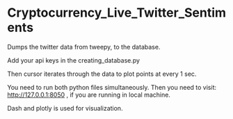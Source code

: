 # Cryptocurrency_Live_Twitter_Sentiments

Dumps the twitter data from tweepy, to the database.

Add your api keys in the creating_database.py

Then cursor iterates through the data to plot points at every 1 sec.

You need to run both python files simultaneously. 
Then you need to visit: http://127.0.0.1:8050 , if you are running in local machine.

Dash and plotly is used for visualization.
